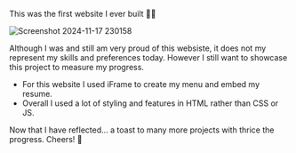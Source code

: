 This was the first website I ever built 💪🏻

![Screenshot 2024-11-17 230158](https://github.com/user-attachments/assets/2fd43bce-b7bb-4ef9-9bdf-a48ff515602c)

 Although I was and still am very proud of this websiste, it does not my represent my skills and preferences today. However I still want to showcase this project to measure my progress. 
 - For this website I used iFrame to create my menu and embed my resume.
 - Overall I used a lot of styling and features in HTML rather than CSS or JS.
 
 Now that I have reflected... a toast to many more projects with thrice the progress. Cheers! 🥂
